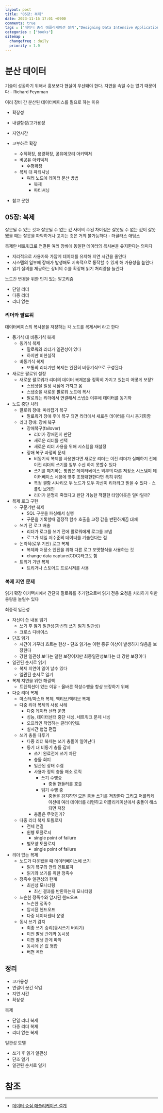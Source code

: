 ```yaml
---
layout: post
title: "05장: 복제"
date: 2023-11-16 17:01 +0900
comments: true
tags : ["데이터 중심 애플리케이션 설계","Designing Data Intensive Applications"]
categories : ["books"]
sitemap :
  changefreq : daily
  priority : 1.0
---
```


# 분산 데이터

기술이 성공하기 위해서 홍보보다 현실이 우선돼야 한다. 자연을 속일 수는 없기 때문이다 - Richard Feynman

여러 장비 간 분산된 데이터베이스를 필요로 하는 이유
* 확장성
* 내결함성/고가용성
* 지연시간


* 고부하로 확장
  * 수직확장, 용량확장, 공유메모리 아키텍처
  * 비공유 아키텍처
    * 수평확장
  * 복제 대 파티셔닝
    * 여러 노드에 데이터 분산 방법
      * 복제
      * 파티셔닝

* 참고 문헌

## 05장: 복제

잘못될 수 있는 것과 잘못될 수 없는 겂 사이의 주된 차이점은 잘못될 수 없는 겂이 잘못됐을 때는 잘못을 파악하거나 고치는 것은 거의 불가능하다 - 더글라스 애덤스

복제란 네트워크로 연결된 여러 장비에 동일한 데이터의 복사본을 유지한다는 의미다
* 지리적으로 사용자와 가깝게 데이터를 유지해 지연 시간을 줄인다
* 시스템의 일부에 장애가 발생해도 지속적으로 동작할 수 있게 해 가용성을 높인다
* 읽기 질의를 제공하는 장비의 수를 확장해 읽기 처리량을 늘린다

노드간 변경을 위한 인기 있는 알고리즘
* 단일 리더
* 다중 리더
* 리더 없는


### 리더와 팔로워

데이터베이스의 복사본을 저장하는 각 노드를 복제서버 라고 한다


* 동기식 대 비동기식 복제
  * 동기식 복제
    * 팔로워와 리더가 일관성이 있다
    * 하지만 비현실적
  * 비동기식 복제
    * 보통의 리더기반 복제는 완전히 비동기식으로 구성된다
* 새로운 팔로워 설정
  * 새로운 팔로워가 리더의 데이터 복제본을 정확히 가지고 있는지 어떻게 보장?
    * 스냅샷을 일정 시점에 가지고 옴
    * 스냅숏을 새로운 팔로워 노드에 복사
    * 팔로워는 리더에서 연결해서 스냅숏 이후에 데이터를 동기화
* 노드 중단 처리
  * 팔로워 장애: 따라잡기 복구
    * 팔로워가 장애 후에 복구 되면 리더에서 새로운 데이터를 다시 동기화함
  * 리더 장애: 장애 복구
    * 장애복구(failover)
      * 리더가 장애인지 판단
      * 새로운 리더를 선택
      * 새로운 리더 사용을 위해 시스템을 재설정
    * 장애 복구 과정의 문제
      * 비동기식 복제를 사용한다면 새로운 리더는 이전 리더가 실패하기 전에 이전 리더의 쓰기를 일부 수신 하지 못할수 있다
      * 쓰기를 폐기하는 방법은 데이터베이스 외부의 다른 저장소 시스템이 데이터베이스 네용에 맞추 조정돼한한다면 특히 위험
      * 특정 결함 시나리오 두 노드가 모두 자신이 리더라고 믿을 수 있다 - 스플릿 브레인
      * 리더가 분명히 죽었다고 판단 가능한 적절한 타임아웃은 얼마일까?
* 복제 로그 구현
  * 구문기반 복제
    * SQL 구분을 파싱해서 실행
    * 구문을 기록할때 결정적 함수 호출을 고정 값을 반환하게끔 대체
  * 쓰기 전 로그 배송
    * 리더가 로그를 쓰기 전에 팔로워에게 로그를 보냄
    * 로그가 제일 저수준의 데이터를 기술한다는 점
  * 논리적(로우 기반) 로그 복제
    * 복제와 저장소 엔진을 위해 다른 로그 포멧형식을 사용하는 것
    * change data capture(CDC)라고도 함
  * 트리거 기반 복제
    * 트리거나 스토어드 프로시저를 사용

### 복제 지연 문제

읽기 확장 아키텍처에서 간단히 팔로워를 추가함으로써 읽기 전용 요청을 처리하기 위한 용량을 늘릴수 있다

최종적 일관성


  * 자신이 쓴 내용 읽기
    * 쓰기 후 읽기 일관성(자신의 쓰기 읽기 일관성)
    * 크로스 디바이스
  * 단조 읽기
    * 시간이 거꾸러 흐르는 현상 - 단조 읽기는 이런 종류 이상이 발생하지 않음을 보장한다
    * 강한 일관성 보다는 덜한 보장이지만 최종일관성보다는 더 강한 보장이다
  * 일관된 순서로 읽기
    * 복제 지연이 일어 날수 있다
    * 일관된 순서로 일기
  * 복제 지연을 위한 해결책
    * 트렌젝션이 있는 이유 - 올바른 작성수행을 항상 보장하기 위해
* 다중 리더 복제
  * 마스터/마스터 복제, 엑티브/엑티브 복제
  * 다중 리더 복제의 사용 사례
    * 다중 데이터 센터 운영
    * 성능, 데이터센터 중단 내성, 네트워크 문제 내성
    * 오프라인 작업하는 클라이언트
    * 실시간 협업 편집
  * 쓰기 충돌 다루기
    * 다중 리더 복제는 쓰기 충돌이 일어난다
    * 동기 대 비동기 충돌 감지
      * 쓰기 완료전에 쓰기 차단
      * 충돌 회피
      * 일관된 상태 수렴
      * 사용자 정의 충돌 해소 로직
        * 쓰기 수행중
          * 충돌 핸들러를 호출
        * 읽기 수행 중
          * 충돌을 감지하면 모든 충돌 쓰기를 저장한다 그리고 어플리케이션에 여러 데이터를 리턴하고 어플리케이션에서 충돌이 해소 되면 저장
      * 충돌은 무엇인가?
  * 다중 리더 복제 토폴로지
    * 전체 연결
    * 원형 토플로지
      * single point of failure
    * 별모양 토폴로지
      * single point of failure
* 리더 없는 복제
  * 노드가 다운됐을 때 데이터베이스에 쓰기
    * 읽기 복구와 안티 엔트로피
    * 읽기와 쓰기를 위한 정족수
  * 정족수 일관성의 한계
    * 최신성 모니터링
      * 최신 결과를 반환하는지 모니터링
  * 느슨한 정족수와 암시된 핸드오프
    * 느슨한 정족수
    * 암시된 핸드오프
    * 다중 데이터센터 운영
  * 동시 쓰기 감지
    * 최종 쓰기 승리(동시쓰기 버리기)
    * 이전 발생 관계와 동시성
    * 이전 발생 관계 파악
    * 동시에 쓴 값 병합
    * 버전 벡터

## 정리
 
* 고가용성
* 연결이 끊긴 작업
* 지연 시간
* 확장성

복제
* 단일 리더 복제
* 다중 리더 복제
* 리더 없는 복제
  

일관성 모델
* 쓰기 후 읽기 일관성
* 단조 일기
* 일관된 순서로 일기

# 참조
-----

* [데이터 중심 애플리케이션 설계](https://wikibook.co.kr/data-intensive-applications-ebook/)
